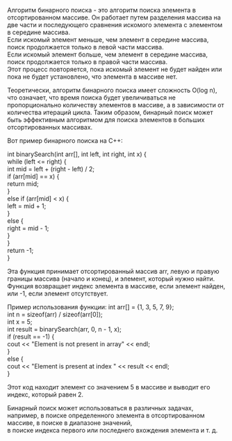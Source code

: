Алгоритм бинарного поиска - это алгоритм поиска элемента в отсортированном массиве. Он работает путем разделения массива на две части и последующего сравнения искомого элемента с элементом в середине массива.  
Если искомый элемент меньше, чем элемент в середине массива, поиск продолжается только в левой части массива.  
Если искомый элемент больше, чем элемент в середине массива, поиск продолжается только в правой части массива.  
Этот процесс повторяется, пока искомый элемент не будет найден или пока не будет установлено, что элемента в массиве нет.

Теоретически, алгоритм бинарного поиска имеет сложность O(log n), что означает, что время поиска будет увеличиваться не пропорционально количеству элементов в массиве, 
а в зависимости от количества итераций цикла. Таким образом, бинарный поиск может быть эффективным алгоритмом для поиска элементов в больших отсортированных массивах.

Вот пример бинарного поиска на C++:

int binarySearch(int arr[], int left, int right, int x) {  
    while (left <= right) {  
        int mid = left + (right - left) / 2;  
        if (arr[mid] == x) {  
            return mid;  
        }  
        else if (arr[mid] < x) {  
            left = mid + 1;  
        }  
        else {  
            right = mid - 1;  
        }  
    }  
    return -1;  
}  

Эта функция принимает отсортированный массив arr, левую и правую границы массива (начало и конец), и элемент, который нужно найти.  
Функция возвращает индекс элемента в массиве, если элемент найден, или -1, если элемент отсутствует.  

Пример использования функции:
int arr[] = {1, 3, 5, 7, 9};  
int n = sizeof(arr) / sizeof(arr[0]);  
int x = 5;  
int result = binarySearch(arr, 0, n - 1, x);  
if (result == -1) {  
    cout << "Element is not present in array" << endl;  
}  
else {  
    cout << "Element is present at index " << result << endl;  
}  

Этот код находит элемент со значением 5 в массиве и выводит его индекс, который равен 2.

Бинарный поиск может использоваться в различных задачах, например, в поиске определенного элемента в отсортированном массиве, в поиске в диапазоне значений,  
в поиске индекса первого или последнего вхождения элемента и т. д.